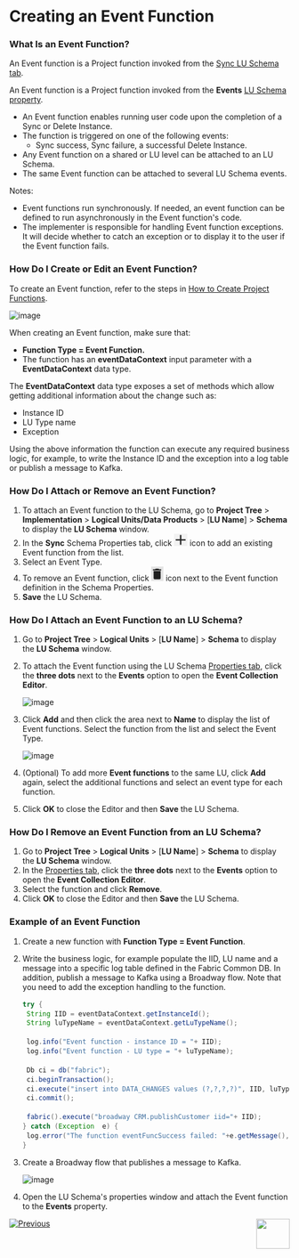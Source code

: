 # Creating an Event Function

### What Is an Event Function?

<web>

An Event function is a Project function invoked from the [Sync LU Schema tab](/articles/03_logical_units/03_LU_schema_window.md#logical-unit-lu-tabs).

</web>

<studio>

An Event function is a Project function invoked from the **Events** [LU Schema property](/articles/03_logical_units/04_LU_properties.md).

</studio>

* An Event function enables running user code upon the completion of a Sync or Delete Instance.
* The function is triggered on one of the following events:
  * Sync success, Sync failure, a successful Delete Instance.
* Any Event function on a shared or LU level can be attached to an LU Schema.
* The same Event function can be attached to several LU Schema events.

Notes:

* Event functions run synchronously. If needed, an event function can be defined to run asynchronously in the Event function's code. 
* The implementer is responsible for handling Event function exceptions. It will decide whether to catch an exception or to display it to the user if the Event function fails.

### How Do I Create or Edit an Event Function?

To create an Event function, refer to the steps in [How to Create Project Functions](10_creating_a_project_function.md).

<studio>

![image](images/07_11_5_01.png)

</studio>

When creating an Event function, make sure that:

*	**Function Type = Event Function.** 
*	The function has an  **eventDataContext** input parameter with a **EventDataContext** data type.

The **EventDataContext** data type exposes a set of methods which allow getting additional information about the change such as:

* Instance ID
* LU Type name
* Exception

Using the above information the function can execute any required business logic, for example, to write the Instance ID and the exception into a log table or publish a message to Kafka. 

<web>

### How Do I Attach or Remove an Event Function?

1. To attach an Event function to the LU Schema, go to **Project Tree** > **Implementation** > **Logical Units/Data Products** > [**LU Name**] > **Schema** to display the **LU Schema** window.
2. In the **Sync** Schema Properties tab, click <img src="images/web/plus.PNG" style="zoom:80%;" /> icon to add an existing Event function from the list. 
3. Select an Event Type.
4. To remove an Event function, click <img src="images/web/trash.PNG" style="zoom:67%;" /> icon next to the Event function definition in the Schema Properties.
5.  **Save** the LU Schema.

 </web>

<studio>

### How Do I Attach an Event Function to an LU Schema?

1. Go to **Project Tree** > **Logical Units** > [**LU Name**] > **Schema** to display the **LU Schema** window.

2. To attach the Event function using the LU Schema [Properties tab](/articles/03_logical_units/04_LU_properties.md), click the **three dots** next to the **Events** option to open the **Event Collection Editor**. 

   ![image](images/07_11_5_02.png)

3. Click **Add** and then click the area next to **Name** to display the list of Event functions. Select the function from the list and select the Event Type.

   ![image](images/07_11_5_03.PNG)

4. (Optional) To add more **Event functions** to the same LU, click **Add** again, select the additional functions and select an event type for each function.

5. Click **OK** to close the Editor and then **Save** the LU Schema.

### How Do I Remove an Event Function from an LU Schema? 

1. Go to **Project Tree** > **Logical Units** > [**LU Name**] > **Schema** to display the **LU Schema** window.
2. In the [Properties tab](/articles/03_logical_units/04_LU_properties.md), click the **three dots** next to the **Events** option to open the **Event Collection Editor**.
3. Select the function and click **Remove**.
4. Click **OK** to close the Editor and then **Save** the LU Schema.

</studio>

### Example of an Event Function

1. Create a new function with **Function Type = Event Function**.

2. Write the business logic, for example populate the IID, LU name and a message into a specific log table defined in the Fabric Common DB. In addition, publish a message to Kafka using a Broadway flow. Note that you need to add the exception handling to the function.

   ~~~java
   try {
   	String IID = eventDataContext.getInstanceId();
   	String luTypeName = eventDataContext.getLuTypeName();
   	
   	log.info("Event function - instance ID = "+ IID);
   	log.info("Event function - LU type = "+ luTypeName);
   	
   	Db ci = db("fabric");
   	ci.beginTransaction();
   	ci.execute("insert into DATA_CHANGES values (?,?,?,?)", IID, luTypeName, "NA", "Post Sync Success");
   	ci.commit();
   	
   	fabric().execute("broadway CRM.publishCustomer iid="+ IID);
   } catch (Exception  e) {
   	log.error("The function eventFuncSuccess failed: "+e.getMessage(),e);	
   }
   ~~~
   
3. Create a Broadway flow that publishes a message to Kafka.

   ![image](images/07_11_5_04.PNG)

4. Open the LU Schema's properties window and attach the Event function to the **Events** property.


[![Previous](/articles/images/Previous.png)](11_4_creating_a_trigger_function.md)[<img align="right" width="60" height="54" src="/articles/images/Next.png">](11_lookup_tables.md)

